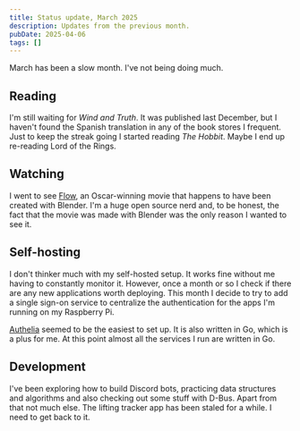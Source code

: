 ```yaml
---
title: Status update, March 2025
description: Updates from the previous month.
pubDate: 2025-04-06
tags: []
---
```


March has been a slow month. I've not being doing much.

## Reading

I'm still waiting for _Wind and Truth_. It was published last December, but I haven't found the Spanish translation in
any of the book stores I frequent. Just to keep the streak going I started reading _The Hobbit_. Maybe I end up
re-reading Lord of the Rings.

## Watching

I went to see [Flow](https://letterboxd.com/film/flow-2024/), an Oscar-winning movie that happens to have been created
with Blender. I'm a huge open source nerd and, to be honest, the fact that the movie was made with Blender was the only
reason I wanted to see it.

## Self-hosting

I don't thinker much with my self-hosted setup. It works fine without me having to constantly monitor it. However, once
a month or so I check if there are any new applications worth deploying. This month I decide to try to add a single
sign-on service to centralize the authentication for the apps I'm running on my Raspberry Pi.

[Authelia](https://www.authelia.com/) seemed to be the easiest to set up. It is also written in Go, which is a plus for
me. At this point almost all the services I run are written in Go.

## Development

I've been exploring how to build Discord bots, practicing data structures and algorithms and also checking out some
stuff with D-Bus. Apart from that not much else. The lifting tracker app has been staled for a while. I need to get back
to it.

